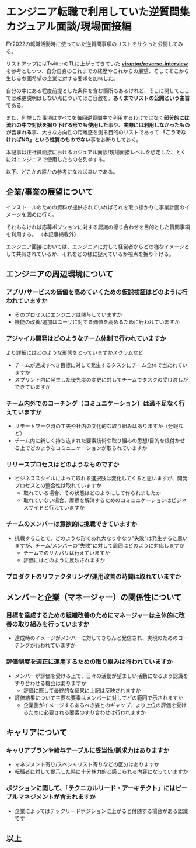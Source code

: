 # エンジニア転職で利用していた逆質問集 カジュアル面談/現場面接編

FY2022の転職活動時に使っていた逆質問事項のリストをサクっと公開してみる。

リストアップにはTwitterのTLに上がってきていた **[viraptor/reverse\-interview](https://github.com/viraptor/reverse-interview/blob/2f87c139ee035fe88cd0846967c0fa66eff7a2b1/translations/JAPANESE.md)** を参考としつつ、自分自身のこれまでの経歴やこれからの展望、そしてそこから生じる参画希望の企業に対する要求を加味した。

自分の中にある程度前提とした条件を含む箇所もあるけれど、そこに関してここでは殊更説明はしない点についてはご容赦を。**あくまでリストの公開という主旨**である。

また、列挙した事項はすべてを毎回逆質問中で利用するわけではなく**部分的には流れの中で対話を掘り下げる形でも使用した**事や、**実際には利用しなかったものが含まれる**事、大きな方向性の距離感を測る目的のリストであって **「こうでなければNO」という性質のものでない**事をお断りしておく。

本記事は正社員面接におけるカジュアル面談/現場面接レベルを想定した、とくに対エンジニアで使用したものを列挙する。

以下、どこかの誰かの参考になれば幸いである。

## 企業/事業の展望について

インストールのための資料が提供されていればそれを取っ掛かりに事業計画のイメージを固めに行く。

それもなければ応募ポジションに対する認識の擦り合わせを目的とした質問事項を利用する。
（本記事掲載外）

エンジニア面接においては、エンジニアに対して経営者からどの様なイメージとして共有されているか、それをどの様に捉えているか視点を掘り下げる。

## エンジニアの周辺環境について

### アプリ/サービスの価値を高めていくための仮説検証はどのように行われていますか

- そのプロセスにエンジニアは関与していますか
- 機能の改善/追加はユーザに対する価値を高めるために行われていますか

### アジャイル開発はどのようなチーム体制で行われていますか

より詳細にはどのような形態をとっていますかスクラムなど

- チームが達成すべき目標に対して発生するタスクにチーム全体で当たれていますか
- スプリント内に発生した優先度の変更に対してチームでタスクの受け渡しができていますか

### チーム内外でのコーチング（コミュニケーション）は過不足なく行えていますか

- リモートワーク時の工夫や社内の文化的な取り組みはありますか（分報など）
- チーム内に新しく持ち込まれた要素技術や取り組みの思想/目的を根付かせる上でどのようなコミュニケーションが取られていますか

### リリースプロセスはどのようなものですか

- ビジネススタイルによって取れる選択肢は変化してくると思いますが、開発プロセスとの整合性は取れていますか
  - 取れている場合、その状態はどのようにして作られましたか
  - 取れていない場合、摩擦を解消するためのコミュニケーションはビジネスサイドと行えていますか

### チームのメンバーは意欲的に挑戦できていますか

- 挑戦することで、どのような形であれ大なり小なり"失敗"は発生すると思いますが、チーム/メンバーの"失敗"に対して周囲はどのように対応しますか
  - チームでのリカバリは行えていますか
  - 評価にはどのように反映されますか

### プロダクトのリファクタリング/運用改善の時間は取れていますか

## メンバーと企業（マネージャー）の関係性について

### 目標を達成するための組織改善のためにマネージャーは主体的に改善の取り組みを行っていますか

- 達成時のイメージがメンバーに対してきちんと発信され、実現のためのコーチングが行われていますか

### 評価制度を適正に運用するための取り組みは行われていますか

- メンバーが評価を受ける上で、日々の活動が望ましい活動になるよう認識をすり合わせる機会はありますか
  - 評価に際して最終的な結果に上記は反映されますか
- 評価結果について主要な要素はメンバーに対してどの範囲で示されますか
  - 企業側がイメージするあるべき姿とのギャップ、より上位の評価を受けるために必要される要素のすり合わせは行われますか

## キャリアについて

### キャリアプランや給与テーブルに妥当性/訴求力はありますか

- マネジメント寄り/スペシャリスト寄りなどの区分はありますか
- 転職者に対して提示した時に十分魅力的と感じられる内容になっていますか

### ポジションに関して、「テクニカルリード・アーキテクト」にはピープルマネジメントが含まれますか

- 企業によってはテックリードポジションに上がると付随する場合がある認識です

## 以上
